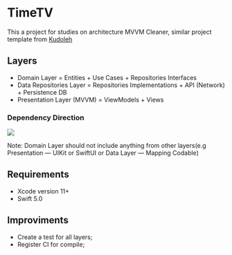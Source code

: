 # TimeTV

This a project for studies on architecture MVVM Cleaner, similar project template from [Kudoleh](https://github.com/kudoleh/iOS-Clean-Architecture-MVVM)

## Layers

- Domain Layer = Entities + Use Cases + Repositories Interfaces
- Data Repositories Layer = Repositories Implementations + API (Network) + Persistence DB
- Presentation Layer (MVVM) = ViewModels + Views

### Dependency Direction

![](https://raw.githubusercontent.com/kudoleh/iOS-Clean-Architecture-MVVM/master/README_FILES/CleanArchitectureDependencies.png)

Note: Domain Layer should not include anything from other layers(e.g Presentation — UIKit or SwiftUI or Data Layer — Mapping Codable)

## Requirements

- Xcode version 11+
- Swift 5.0

## Improviments

- Create a test for all layers;
- Register CI for compile;